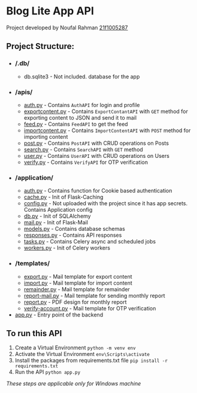 # Blog Lite App API

Project developed by Noufal Rahman [21f1005287](mailto:21f1005287@ds.study.iitm.ac.in)

## Project Structure:
- ### /.db/
  - db.sqlite3 - Not included. database for the app
- ### /apis/
  - [auth.py](apis/auth.py) - Contains `AuthAPI` for login and profile
  - [exportcontent.py](apis/exportcontent.py) - Contains `ExportContantAPI` with `GET` method for exporting content to JSON and send it to mail
  - [feed.py](apis/feed.py) - Contains `FeedAPI` to get the feed
  - [importcontent.py](apis/importcontent.py) - Contains `ImportContentAPI` with `POST` method for importing content
  - [post.py](apis/post.py) - Contains `PostAPI` with CRUD operations on Posts
  - [search.py](apis/search.py) - Contains `SearchAPI` with `GET` method
  - [user.py](apis/user.py) - Contains `UserAPI` with CRUD operations on Users
  - [verify.py](apis/verify.py) - Contains `VerifyAPI` for OTP verification
- ### /application/
  - [auth.py](application/auth.py) - Contains function for Cookie based authentication
  - [cache.py](application/cache.py) - Init of Flask-Caching
  - [config.py](/application/config.py) - Not uploaded with the project since it has app secrets. Contains Application config
  - [db.py](/application/db.py) - Init of SQLAlchemy
  - [mail.py](/application/mail.py) - Init of Flask-Mail
  - [models.py](/application/models.py) - Contains database schemas
  - [responses.py](/application/responses.py) - Contains API responses
  - [tasks.py](/application/tasks.py) - Contains Celery async and scheduled jobs
  - [workers.py](/application/workers.py) - Init of Celery workers
- ### /templates/
  - [export.py](/templates/export.html) - Mail 
  template for export content
  - [import.py](/templates/import.html) - Mail template for import content
  - [remainder.py](/templates/remainder.html) - Mail template for remainder
  - [report-mail.py](/templates/report-mail.html) - Mail template for sending monthly report
  - [report.py](/templates/report.html) - PDF design for monthly report
  - [verify-account.py](/templates/verify-account.html) - Mail template for OTP verification
- [app.py](app.py) - Entry point of the backend

## To run this API
1. Create a Virtual Environment ```python -m venv env```
2. Activate the Virtual Environment `env\Scripts\activate`
3. Install the packages from requirements.txt file `pip install -r requirements.txt`
4. Run the API `python app.py`

_These steps are applicable only for Windows machine_